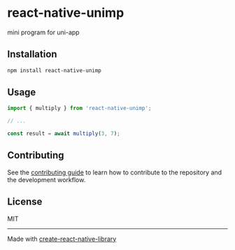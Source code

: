 # react-native-unimp

mini program for uni-app

## Installation

```sh
npm install react-native-unimp
```

## Usage

```js
import { multiply } from 'react-native-unimp';

// ...

const result = await multiply(3, 7);
```

## Contributing

See the [contributing guide](CONTRIBUTING.md) to learn how to contribute to the repository and the development workflow.

## License

MIT

---

Made with [create-react-native-library](https://github.com/callstack/react-native-builder-bob)
